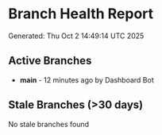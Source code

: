 # Branch Health Report
Generated: Thu Oct  2 14:49:14 UTC 2025

## Active Branches
- **main** - 12 minutes ago by Dashboard Bot

## Stale Branches (>30 days)
No stale branches found

